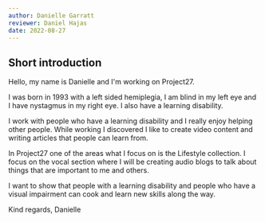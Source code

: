 ```yaml
---
author: Danielle Garratt
reviewer: Daniel Hajas
date: 2022-08-27
---
```


## Short introduction

Hello, my name is Danielle and I'm working on Project27. 

I was born in 1993 with a left sided hemiplegia, I am blind in my left eye and I have nystagmus in my right eye. I also have a learning disability. 

I work with people who have a learning disability and I really enjoy helping other people. While working I discovered I like to create video content and writing articles that people can learn from. 

In Project27 one of the areas what I focus on is the Lifestyle collection. I focus on the vocal section where I will be creating audio blogs to talk about things that are important to me and others. 

I want to show that people with a learning disability and people who have a visual impairment can cook and learn new skills along the way. 

Kind regards,
Danielle
